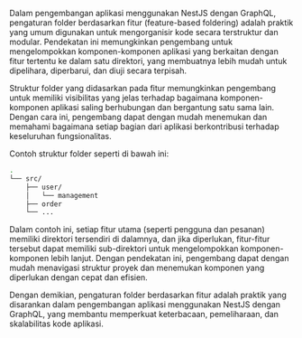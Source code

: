 Dalam pengembangan aplikasi menggunakan NestJS dengan GraphQL, pengaturan folder berdasarkan fitur (feature-based foldering) adalah praktik yang umum digunakan untuk mengorganisir kode secara terstruktur dan modular. Pendekatan ini memungkinkan pengembang untuk mengelompokkan komponen-komponen aplikasi yang berkaitan dengan fitur tertentu ke dalam satu direktori, yang membuatnya lebih mudah untuk dipelihara, diperbarui, dan diuji secara terpisah.

Struktur folder yang didasarkan pada fitur memungkinkan pengembang untuk memiliki visibilitas yang jelas terhadap bagaimana komponen-komponen aplikasi saling berhubungan dan bergantung satu sama lain. Dengan cara ini, pengembang dapat dengan mudah menemukan dan memahami bagaimana setiap bagian dari aplikasi berkontribusi terhadap keseluruhan fungsionalitas.

Contoh struktur folder seperti di bawah ini:

```sh 
.
└── src/
    ├── user/
    │   └── management
    ├── order
    └── ...
```

Dalam contoh ini, setiap fitur utama (seperti pengguna dan pesanan) memiliki direktori tersendiri di dalamnya, dan jika diperlukan, fitur-fitur tersebut dapat memiliki sub-direktori untuk mengelompokkan komponen-komponen lebih lanjut. Dengan pendekatan ini, pengembang dapat dengan mudah menavigasi struktur proyek dan menemukan komponen yang diperlukan dengan cepat dan efisien.

Dengan demikian, pengaturan folder berdasarkan fitur adalah praktik yang disarankan dalam pengembangan aplikasi menggunakan NestJS dengan GraphQL, yang membantu memperkuat keterbacaan, pemeliharaan, dan skalabilitas kode aplikasi.